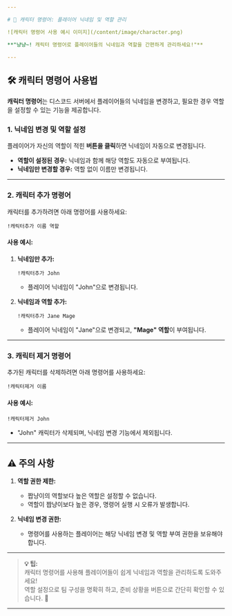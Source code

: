 ```yaml
---

# 🐾 캐릭터 명령어: 플레이어 닉네임 및 역할 관리  

![캐릭터 명령어 사용 예시 이미지](/content/image/character.png)  

**"냥냥~! 캐릭터 명령어로 플레이어들의 닉네임과 역할을 간편하게 관리하세요!"**

---
```


## 🛠️ 캐릭터 명령어 사용법

**캐릭터 명령어**는 디스코드 서버에서 플레이어들의 닉네임을 변경하고, 필요한 경우 역할을 설정할 수 있는 기능을 제공합니다.

### 1. **닉네임 변경 및 역할 설정**

플레이어가 자신의 역할이 적힌 **버튼을 클릭**하면 닉네임이 자동으로 변경됩니다.

-   **역할이 설정된 경우:** 닉네임과 함께 해당 역할도 자동으로 부여됩니다.
-   **닉네임만 변경할 경우:** 역할 없이 이름만 변경됩니다.

---

### 2. **캐릭터 추가 명령어**

캐릭터를 추가하려면 아래 명령어를 사용하세요:

```
!캐릭터추가 이름 역할
```

#### 사용 예시:

1. **닉네임만 추가:**

    ```
    !캐릭터추가 John
    ```

    - 플레이어 닉네임이 "John"으로 변경됩니다.

2. **닉네임과 역할 추가:**
    ```
    !캐릭터추가 Jane Mage
    ```
    - 플레이어 닉네임이 "Jane"으로 변경되고, **"Mage" 역할**이 부여됩니다.

---

### 3. **캐릭터 제거 명령어**

추가된 캐릭터를 삭제하려면 아래 명령어를 사용하세요:

```
!캐릭터제거 이름
```

#### 사용 예시:

```
!캐릭터제거 John
```

-   "John" 캐릭터가 삭제되며, 닉네임 변경 기능에서 제외됩니다.

---

## ⚠️ 주의 사항

1. **역할 권한 제한:**

    - 짭냥이의 역할보다 높은 역할은 설정할 수 없습니다.
    - 역할이 짭냥이보다 높은 경우, 명령어 실행 시 오류가 발생합니다.

2. **닉네임 변경 권한:**
    - 명령어를 사용하는 플레이어는 해당 닉네임 변경 및 역할 부여 권한을 보유해야 합니다.

---

> **💡 팁:**  
> 캐릭터 명령어를 사용해 플레이어들이 쉽게 닉네임과 역할을 관리하도록 도와주세요!  
> 역할 설정으로 팀 구성을 명확히 하고, 준비 상황을 버튼으로 간단히 확인할 수 있습니다. 🐾

---
